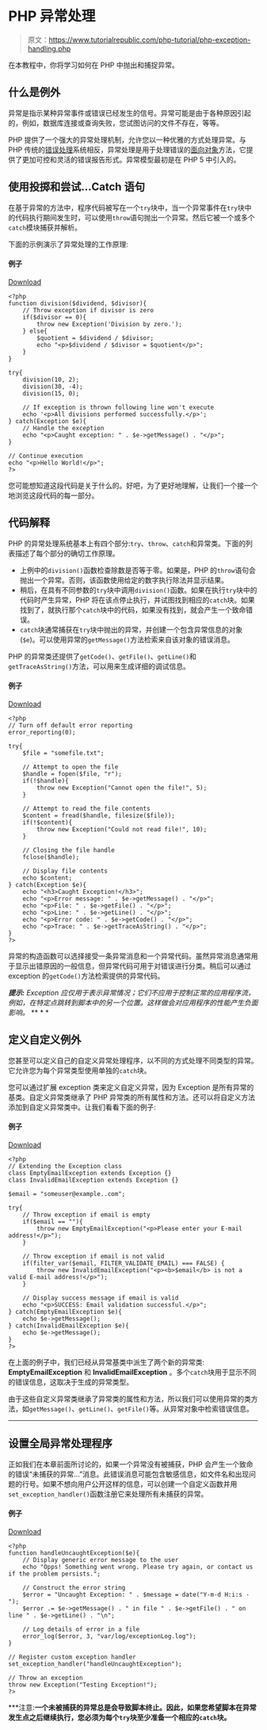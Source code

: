 # PHP 异常处理

> 原文：<https://www.tutorialrepublic.com/php-tutorial/php-exception-handling.php>

在本教程中，你将学习如何在 PHP 中抛出和捕捉异常。

## 什么是例外

异常是指示某种异常事件或错误已经发生的信号。异常可能是由于各种原因引起的，例如，数据库连接或查询失败，您试图访问的文件不存在，等等。

PHP 提供了一个强大的异常处理机制，允许您以一种优雅的方式处理异常。与 PHP 传统的[错误处理](php-error-handling.php)系统相反，异常处理是用于处理错误的[面向对象](php-classes-and-objects.php)方法，它提供了更加可控和灵活的错误报告形式。异常模型最初是在 PHP 5 中引入的。

## 使用投掷和尝试...Catch 语句

在基于异常的方法中，程序代码被写在一个`try`块中，当一个异常事件在`try`块中的代码执行期间发生时，可以使用`throw`语句抛出一个异常。然后它被一个或多个`catch`模块捕获并解析。

下面的示例演示了异常处理的工作原理:

#### 例子

[Download](../examples/bin/download-source.php?topic=php&file=throw-catch-exceptions "Download Source Code")

```
<?php
function division($dividend, $divisor){
    // Throw exception if divisor is zero
    if($divisor == 0){
        throw new Exception('Division by zero.');
    } else{
        $quotient = $dividend / $divisor;
        echo "<p>$dividend / $divisor = $quotient</p>";
    }
}

try{
    division(10, 2);
    division(30, -4);
    division(15, 0);

    // If exception is thrown following line won't execute
    echo '<p>All divisions performed successfully.</p>';
} catch(Exception $e){
    // Handle the exception
    echo "<p>Caught exception: " . $e->getMessage() . "</p>";
}

// Continue execution
echo "<p>Hello World!</p>";
?>
```

您可能想知道这段代码是关于什么的。好吧，为了更好地理解，让我们一个接一个地浏览这段代码的每一部分。

## 代码解释

PHP 的异常处理系统基本上有四个部分:`try`、`throw`、`catch`和异常类。下面的列表描述了每个部分的确切工作原理。

*   上例中的`division()`函数检查除数是否等于零。如果是，PHP 的`throw`语句会抛出一个异常。否则，该函数使用给定的数字执行除法并显示结果。
*   稍后，在具有不同参数的`try`块中调用`division()`函数。如果在执行`try`块中的代码时产生异常，PHP 将在该点停止执行，并试图找到相应的`catch`块。如果找到了，就执行那个`catch`块中的代码，如果没有找到，就会产生一个致命错误。
*   `catch`块通常捕获在`try`块中抛出的异常，并创建一个包含异常信息的对象(`$e`)。可以使用异常的`getMessage()`方法检索来自该对象的错误消息。

PHP 的异常类还提供了`getCode()`、`getFile()`、`getLine()`和`getTraceAsString()`方法，可以用来生成详细的调试信息。

#### 例子

[Download](../examples/bin/download-source.php?topic=php&file=exception-class-methods "Download Source Code")

```
<?php
// Turn off default error reporting
error_reporting(0);

try{
    $file = "somefile.txt";

    // Attempt to open the file
    $handle = fopen($file, "r");
    if(!$handle){
        throw new Exception("Cannot open the file!", 5);
    }

    // Attempt to read the file contents
    $content = fread($handle, filesize($file));
    if(!$content){
        throw new Exception("Could not read file!", 10);
    }

    // Closing the file handle
    fclose($handle);

    // Display file contents
    echo $content;
} catch(Exception $e){
    echo "<h3>Caught Exception!</h3>";
    echo "<p>Error message: " . $e->getMessage() . "</p>";    
    echo "<p>File: " . $e->getFile() . "</p>";
    echo "<p>Line: " . $e->getLine() . "</p>";
    echo "<p>Error code: " . $e->getCode() . "</p>";
    echo "<p>Trace: " . $e->getTraceAsString() . "</p>";
}
?>
```

异常的构造函数可以选择接受一条异常消息和一个异常代码。虽然异常消息通常用于显示出错原因的一般信息，但异常代码可用于对错误进行分类。稍后可以通过 exception 的`getCode()`方法检索提供的异常代码。

 ***提示:** Exception 应仅用于表示异常情况；它们不应用于控制正常的应用程序流，例如，在特定点跳转到脚本中的另一个位置。这样做会对应用程序的性能产生负面影响。*  ** * *

## 定义自定义例外

您甚至可以定义自己的自定义异常处理程序，以不同的方式处理不同类型的异常。它允许您为每个异常类型使用单独的`catch`块。

您可以通过扩展 exception 类来定义自定义异常，因为 Exception 是所有异常的基类。自定义异常类继承了 PHP 异常类的所有属性和方法。还可以将自定义方法添加到自定义异常类中。让我们看看下面的例子:

#### 例子

[Download](../examples/bin/download-source.php?topic=php&file=using-custom-exceptions "Download Source Code")

```
<?php
// Extending the Exception class
class EmptyEmailException extends Exception {}
class InvalidEmailException extends Exception {}

$email = "someuser@example..com";

try{
    // Throw exception if email is empty
    if($email == ""){
        throw new EmptyEmailException("<p>Please enter your E-mail address!</p>");
    }

    // Throw exception if email is not valid
    if(filter_var($email, FILTER_VALIDATE_EMAIL) === FALSE) {           
        throw new InvalidEmailException("<p><b>$email</b> is not a valid E-mail address!</p>");
    }

    // Display success message if email is valid
    echo "<p>SUCCESS: Email validation successful.</p>";
} catch(EmptyEmailException $e){
    echo $e->getMessage();
} catch(InvalidEmailException $e){
    echo $e->getMessage();
}
?>
```

在上面的例子中，我们已经从异常基类中派生了两个新的异常类: **EmptyEmailException** 和 **InvalidEmailException** 。多个`catch`块用于显示不同的错误信息，这取决于生成的异常类型。

由于这些自定义异常类继承了异常类的属性和方法，所以我们可以使用异常的类方法，如`getMessage()`、`getLine()`、`getFile()`等。从异常对象中检索错误信息。

* * *

## 设置全局异常处理程序

正如我们在本章前面所讨论的，如果一个异常没有被捕获，PHP 会产生一个致命的错误“未捕获的异常…”消息。此错误消息可能包含敏感信息，如文件名和出现问题的行号。如果不想向用户公开这样的信息，可以创建一个自定义函数并用`set_exception_handler()`函数注册它来处理所有未捕获的异常。

#### 例子

[Download](../examples/bin/download-source.php?topic=php&file=set-a-default-exception-handler "Download Source Code")

```
<?php
function handleUncaughtException($e){
    // Display generic error message to the user
    echo "Opps! Something went wrong. Please try again, or contact us if the problem persists.";

    // Construct the error string
    $error = "Uncaught Exception: " . $message = date("Y-m-d H:i:s - ");
    $error .= $e->getMessage() . " in file " . $e->getFile() . " on line " . $e->getLine() . "\n";

    // Log details of error in a file
    error_log($error, 3, "var/log/exceptionLog.log");
}

// Register custom exception handler
set_exception_handler("handleUncaughtException");

// Throw an exception
throw new Exception("Testing Exception!");
?>
```

 ***注意:**一个未被捕获的异常总是会导致脚本终止。因此，如果您希望脚本在异常发生点之后继续执行，您必须为每个`try`块至少准备一个相应的`catch`块。**